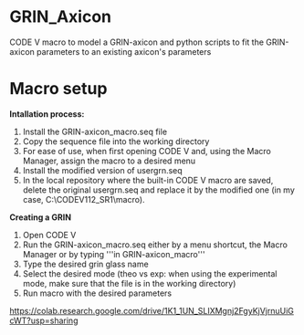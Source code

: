 # GRIN_Axicon
CODE V macro to model a GRIN-axicon and python scripts to fit the GRIN-axicon parameters to an existing axicon's parameters

# **Macro setup**
**Intallation process:**
1. Install the GRIN-axicon_macro.seq file
2. Copy the sequence file into the working directory
3. For ease of use, when first opening CODE V and, using the Macro Manager, assign the macro to a desired menu
4. Install the modified version of usergrn.seq
5. In the local repository where the built-in CODE V macro are saved, delete the original usergrn.seq and replace it by the modified one (in my case, C:\CODEV112_SR1\macro).

**Creating a GRIN**
1. Open CODE V
2. Run the GRIN-axicon_macro.seq either by a menu shortcut, the Macro Manager or by typing '''in GRIN-axicon_macro'''
3. Type the desired grin glass name
2. Select the desired mode (theo vs exp:  when using the experimental mode, make sure that the file is in the working directory)
4. Run macro with the desired parameters




https://colab.research.google.com/drive/1K1_1UN_SLIXMgnj2FgyKjVjrnuUiGcWT?usp=sharing


